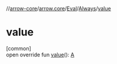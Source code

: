 //[arrow-core](../../../../index.md)/[arrow.core](../../index.md)/[Eval](../index.md)/[Always](index.md)/[value](value.md)

# value

[common]\
open override fun [value](value.md)(): [A](index.md)

